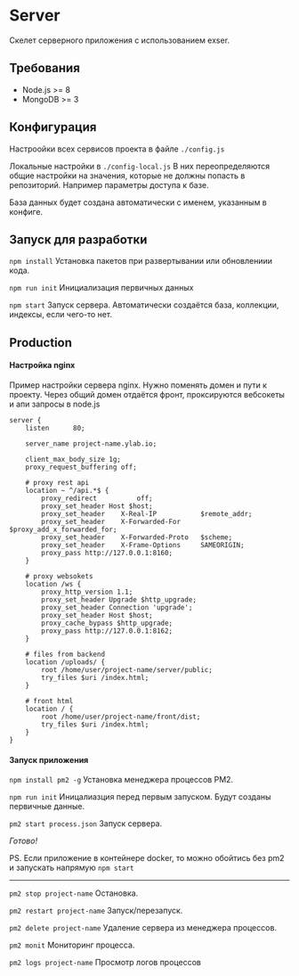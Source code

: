 # Server

Скелет серверного приложения с использованием exser.

## Требования

- Node.js >= 8
- MongoDB >= 3

## Конфигурация

Настроойки всех сервисов проекта в файле `./config.js`

Локальные настройки в `./config-local.js` В них переопределяются общие настройки на значения,
которые не должны попасть в репозиторий. Например параметры доступа к базе.

База данных будет создана автоматически с именем, указанным в конфиге.

## Запуск для разработки

`npm install` Установка пакетов при развертывании или обновлениии кода.

`npm run init` Инициализация первичных данных

`npm start` Запуск сервера. Автоматически создаётся база, коллекции, индексы, если чего-то нет.

## Production

#### Настройка nginx

Пример настройки сервера nginx. Нужно поменять домен и пути к проекту.
Через общий домен отдаётся фронт, проксируются вебсокеты и апи запросы в node.js

```
server {
    listen      80;

    server_name project-name.ylab.io;

    client_max_body_size 1g;
    proxy_request_buffering off;

    # proxy rest api
    location ~ ^/api.*$ {
        proxy_redirect          off;
        proxy_set_header Host $host;
        proxy_set_header    X-Real-IP           $remote_addr;
        proxy_set_header    X-Forwarded-For     $proxy_add_x_forwarded_for;
        proxy_set_header    X-Forwarded-Proto   $scheme;
        proxy_set_header    X-Frame-Options     SAMEORIGIN;
        proxy_pass http://127.0.0.1:8160;
    }

    # proxy websokets
    location /ws {
        proxy_http_version 1.1;
        proxy_set_header Upgrade $http_upgrade;
        proxy_set_header Connection 'upgrade';
        proxy_set_header Host $host;
        proxy_cache_bypass $http_upgrade;
        proxy_pass http://127.0.0.1:8162;
    }

    # files from backend
    location /uploads/ {
        root /home/user/project-name/server/public;
        try_files $uri /index.html;
    }

    # front html
    location / {
        root /home/user/project-name/front/dist;
        try_files $uri /index.html;
    }
}
```

#### Запуск приложения

`npm install pm2 -g` Установка менеджера процессов PM2.

`npm run init` Иницалиазция перед первым запуском. Будут созданы первичные данные.

`pm2 start process.json` Запуск сервера.

_Готово!_

PS. Если приложение в контейнере docker, то можно обойтись без pm2 и запускать напрямую `npm start`

---

`pm2 stop project-name` Остановка.

`pm2 restart project-name` Запуск/перезапуск.

`pm2 delete project-name` Удаление сервера из менеджера процессов.

`pm2 monit` Мониторинг процесса.

`pm2 logs project-name` Просмотр логов процессов

